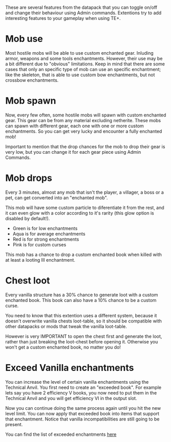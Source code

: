 These are several features from the datapack that you can toggle on/off and change their behaviour using Admin commands. Extentions try to add interesting features to your gameplay when using TE+.

# Mob use

Most hostile mobs will be able to use custom enchanted gear. Inluding armor, weapons and some tools enchantments. However, their use may be a bit different due to "obvious" limitations. Keep in mind that there are some cases that only an specific type of mob can use an specific enchantment; like the skeleton, that is able to use custom bow enchantments, but not crossbow enchantments.

# Mob spawn

Now, every few often, some hostile mobs will spawn with custom enchanted gear. This gear can be from any material excluding netherite. These mobs can spawn with different gear, each one with one or more custom enchantments. So you can get very lucky and encounter a fully enchanted mob!

Important to mention that the drop chances for the mob to drop their gear is very low, but you can change it for each gear piece using Admin Commands.

# Mob drops

Every 3 minutes, almost any mob that isn't the player, a villager, a boss or a pet, can get converted into an "enchanted mob".

This mob will have some custom particle to diferentiate it from the rest, and it can even glow with a color according to it's rarity (this glow option is disabled by default!). 

* Green is for low enchantments
* Aqua is for average enchantments
* Red is for strong enchantments
* Pink is for custom curses

This mob has a chance to drop a custom enchanted book when killed with at least a looting III enchantment.

# Chest loot

Every vanilla structure has a 30% chance to generate loot with a custom enchanted book. This book can also have a 10% chance to be a custom curse. 

You need to know that this extention uses a different system, because it doesn't overwrite vanilla chests loot-table, so it should be compatible with other datapacks or mods that tweak the vanilla loot-table. 

However is very IMPORTANT to open the chest first and generate the loot, rather than just breaking the loot-chest before opening it. Otherwise you won't get a custom enchanted book, no matter you do!

# Exceed Vanilla enchantments

You can increase the level of certain vanilla enchantments using the Technical Anvil. You first need to create an "exceeded book". For example lets say you have 2 efficiency V books, you now need to put them in the Technical Anvil and you will get efficiency VI in the output slot.

Now you can continue doing the same process again until you hit the new level limit. You can now apply that exceeded book into items that support that enchantment. Notice that vanilla incompatibilities are still going to be present.

You can find the list of exceeded enchantments [here](https://github.com/Frektip/Technical-Enchant-Renewed/wiki/Exceeded-Vanilla-Enchantments)
